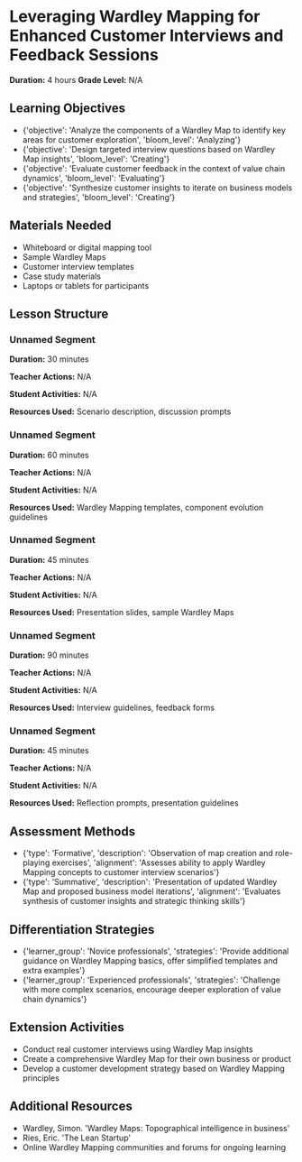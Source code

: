 # Leveraging Wardley Mapping for Enhanced Customer Interviews and Feedback Sessions

**Duration:** 4 hours
**Grade Level:** N/A

## Learning Objectives
- {'objective': 'Analyze the components of a Wardley Map to identify key areas for customer exploration', 'bloom_level': 'Analyzing'}
- {'objective': 'Design targeted interview questions based on Wardley Map insights', 'bloom_level': 'Creating'}
- {'objective': 'Evaluate customer feedback in the context of value chain dynamics', 'bloom_level': 'Evaluating'}
- {'objective': 'Synthesize customer insights to iterate on business models and strategies', 'bloom_level': 'Creating'}

## Materials Needed
- Whiteboard or digital mapping tool
- Sample Wardley Maps
- Customer interview templates
- Case study materials
- Laptops or tablets for participants

## Lesson Structure
### Unnamed Segment
**Duration:** 30 minutes

**Teacher Actions:** N/A

**Student Activities:** N/A

**Resources Used:** Scenario description, discussion prompts

### Unnamed Segment
**Duration:** 60 minutes

**Teacher Actions:** N/A

**Student Activities:** N/A

**Resources Used:** Wardley Mapping templates, component evolution guidelines

### Unnamed Segment
**Duration:** 45 minutes

**Teacher Actions:** N/A

**Student Activities:** N/A

**Resources Used:** Presentation slides, sample Wardley Maps

### Unnamed Segment
**Duration:** 90 minutes

**Teacher Actions:** N/A

**Student Activities:** N/A

**Resources Used:** Interview guidelines, feedback forms

### Unnamed Segment
**Duration:** 45 minutes

**Teacher Actions:** N/A

**Student Activities:** N/A

**Resources Used:** Reflection prompts, presentation guidelines

## Assessment Methods
- {'type': 'Formative', 'description': 'Observation of map creation and role-playing exercises', 'alignment': 'Assesses ability to apply Wardley Mapping concepts to customer interview scenarios'}
- {'type': 'Summative', 'description': 'Presentation of updated Wardley Map and proposed business model iterations', 'alignment': 'Evaluates synthesis of customer insights and strategic thinking skills'}

## Differentiation Strategies
- {'learner_group': 'Novice professionals', 'strategies': 'Provide additional guidance on Wardley Mapping basics, offer simplified templates and extra examples'}
- {'learner_group': 'Experienced professionals', 'strategies': 'Challenge with more complex scenarios, encourage deeper exploration of value chain dynamics'}

## Extension Activities
- Conduct real customer interviews using Wardley Map insights
- Create a comprehensive Wardley Map for their own business or product
- Develop a customer development strategy based on Wardley Mapping principles

## Additional Resources
- Wardley, Simon. 'Wardley Maps: Topographical intelligence in business'
- Ries, Eric. 'The Lean Startup'
- Online Wardley Mapping communities and forums for ongoing learning
